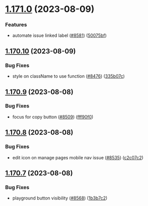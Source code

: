 # [1.171.0](https://github.com/EddieHubCommunity/LinkFree/compare/v1.170.10...v1.171.0) (2023-08-09)


### Features

* automate issue linked label ([#8581](https://github.com/EddieHubCommunity/LinkFree/issues/8581)) ([50075bf](https://github.com/EddieHubCommunity/LinkFree/commit/50075bf05b0d12699de6efbac7999be2ab305209))



## [1.170.10](https://github.com/EddieHubCommunity/LinkFree/compare/v1.170.9...v1.170.10) (2023-08-09)


### Bug Fixes

* style on className to use function  ([#8476](https://github.com/EddieHubCommunity/LinkFree/issues/8476)) ([335b07c](https://github.com/EddieHubCommunity/LinkFree/commit/335b07c43bc6adb736774838100a55d6fa331f52))



## [1.170.9](https://github.com/EddieHubCommunity/LinkFree/compare/v1.170.8...v1.170.9) (2023-08-08)


### Bug Fixes

* focus for copy button ([#8509](https://github.com/EddieHubCommunity/LinkFree/issues/8509)) ([fff90f0](https://github.com/EddieHubCommunity/LinkFree/commit/fff90f0899541cd57cf8b5db740b6deadd3f607e))



## [1.170.8](https://github.com/EddieHubCommunity/LinkFree/compare/v1.170.7...v1.170.8) (2023-08-08)


### Bug Fixes

* edit icon on manage pages mobile nav issue  ([#8535](https://github.com/EddieHubCommunity/LinkFree/issues/8535)) ([c2c07c2](https://github.com/EddieHubCommunity/LinkFree/commit/c2c07c20c8cfea13597e2085a92b113741616c24))



## [1.170.7](https://github.com/EddieHubCommunity/LinkFree/compare/v1.170.6...v1.170.7) (2023-08-08)


### Bug Fixes

* playground button visibility ([#8568](https://github.com/EddieHubCommunity/LinkFree/issues/8568)) ([1b3b7c2](https://github.com/EddieHubCommunity/LinkFree/commit/1b3b7c2cd1023e5e8d48dfa93078b4765036709c))



